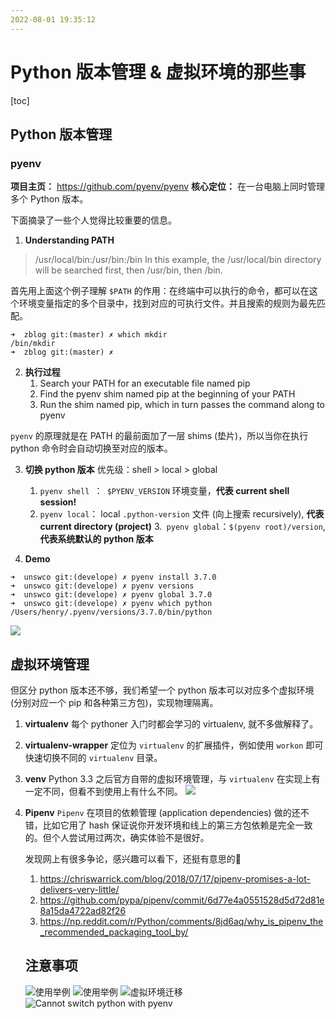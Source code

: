 ```yaml
---
2022-08-01 19:35:12
---
```


# Python 版本管理 & 虚拟环境的那些事

[toc]

## Python 版本管理

### pyenv

**项目主页：** https://github.com/pyenv/pyenv
**核心定位：** 在一台电脑上同时管理多个 Python 版本。

下面摘录了一些个人觉得比较重要的信息。

1. **Understanding PATH**
> /usr/local/bin:/usr/bin:/bin
In this example, the /usr/local/bin directory will be searched first, then /usr/bin, then /bin.

首先用上面这个例子理解 `$PATH` 的作用：在终端中可以执行的命令，都可以在这个环境变量指定的多个目录中，找到对应的可执行文件。并且搜索的规则为最先匹配。
```
➜  zblog git:(master) ✗ which mkdir
/bin/mkdir
➜  zblog git:(master) ✗
```

2. **执行过程**
    1. Search your PATH for an executable file named pip
    2. Find the pyenv shim named pip at the beginning of your PATH
    3. Run the shim named pip, which in turn passes the command along to pyenv

`pyenv` 的原理就是在 PATH 的最前面加了一层 shims (垫片)，所以当你在执行 python 命令时会自动切换至对应的版本。

3. **切换 python 版本**
优先级：shell > local > global
    1. `pyenv shell `：` $PYENV_VERSION` 环境变量，**代表 current shell session!**
    2. `pyenv local`： local `.python-version` 文件 (向上搜索 recursively), **代表 current directory (project)**
    3.` pyenv global`：`$(pyenv root)/version`, **代表系统默认的 python 版本**

4. **Demo**
```
➜  unswco git:(develope) ✗ pyenv install 3.7.0
➜  unswco git:(develope) ✗ pyenv versions
➜  unswco git:(develope) ✗ pyenv global 3.7.0
➜  unswco git:(develope) ✗ pyenv which python
/Users/henry/.pyenv/versions/3.7.0/bin/python
```
![](https://alphapenng-1305651397.cos.ap-shanghai.myqcloud.com/uPic/2021_11_16_FmrbBX.jpg)

## 虚拟环境管理

但区分 python 版本还不够，我们希望一个 python 版本可以对应多个虚拟环境 (分别对应一个 pip 和各种第三方包)，实现物理隔离。

1. **virtualenv**
每个 pythoner 入门时都会学习的 virtualenv, 就不多做解释了。

2. **virtualenv-wrapper**
定位为 `virtualenv` 的扩展插件，例如使用 `workon` 即可快速切换不同的 `virtualenv` 目录。

3. **venv**
Python 3.3 之后官方自带的虚拟环境管理，与 `virtualenv` 在实现上有一定不同，但看不到使用上有什么不同。
![](https://alphapenng-1305651397.cos.ap-shanghai.myqcloud.com/uPic/2021_11_16_0mlNQX.jpg)

4. **Pipenv**
`Pipenv` 在项目的依赖管理 (application dependencies) 做的还不错，比如它用了 hash 保证说你开发环境和线上的第三方包依赖是完全一致的。但个人尝试用过两次，确实体验不是很好。

    发现网上有很多争论，感兴趣可以看下，还挺有意思的🍉
   1. https://chriswarrick.com/blog/2018/07/17/pipenv-promises-a-lot-delivers-very-little/
   2. https://github.com/pypa/pipenv/commit/6d77e4a0551528d5d72d81e8a15da4722ad82f26
   3. https://np.reddit.com/r/Python/comments/8jd6aq/why_is_pipenv_the_recommended_packaging_tool_by/

   ## 注意事项
   ![使用举例](https://alphapenng-1305651397.cos.ap-shanghai.myqcloud.com/uPic/2021_11_16_%E6%9C%AA%E5%91%BD%E5%90%8D.png)
![使用举例](https://alphapenng-1305651397.cos.ap-shanghai.myqcloud.com/uPic/2021_11_16_An%20Effective%20Python%20Environment%20Making%20Yourself%20at%20Home.png)
![虚拟环境迁移](https://alphapenng-1305651397.cos.ap-shanghai.myqcloud.com/uPic/2021_11_16_Linux%20%E4%B8%8A%20python%E8%99%9A%E6%8B%9F%E7%8E%AF%E5%A2%83%E8%BF%81%E7%A7%BB%E6%96%B9%E6%B3%95.png)
![Cannot switch python with pyenv](https://alphapenng-1305651397.cos.ap-shanghai.myqcloud.com/uPic/2021_11_16_Clipboard%20-%202021-11-09%2022.45.29.png)
